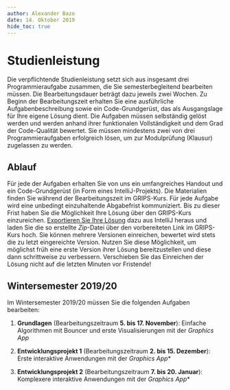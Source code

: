 ```yaml
---
author:	Alexander Bazo
date: 14. Oktober 2019
hide_toc: true
---
```


# Studienleistung

Die verpflichtende Studienleistung setzt sich aus insgesamt drei Programmieraufgabe zusammen, die Sie semesterbegleitend bearbeiten müssen. Die Bearbeitungsdauer beträgt dazu jeweils zwei Wochen. Zu Beginn der Bearbeitungszeit erhalten Sie eine ausführliche Aufgabenbeschreibung sowie ein Code-Grundgerüst, das als Ausgangslage für Ihre eigene Lösung dient. Die Aufgaben müssen selbständig gelöst werden und werden anhand ihrer funktionalen Vollständigkeit und dem Grad der Code-Qualität bewertet. Sie müssen mindestens zwei von drei Programmieraufgaben erfolgreich lösen, um zur Modulprüfung (Klausur) zugelassen zu werden.

## Ablauf

Für jede der Aufgaben erhalten Sie von uns ein umfangreiches Handout und ein Code-Grundgerüst (in Form eines IntelliJ-Projekts). Die Materialien finden Sie während der Bearbeitungszeit im GRIPS-Kurs. Für jede Aufgabe wird eine unbedingt einzuhaltende Abgabefrist kommuniziert. Bis zu dieser Frist haben Sie die Möglichkeit Ihre Lösung über den GRIPS-Kurs einzureichen. [Exportieren Sie Ihre Lösung](../../tutorials/Starterprojekte) dazu aus IntelliJ heraus und laden Sie die so erstellte *Zip*-Datei über den vorbereiteten Link im GRIPS-Kurs hoch. Sie können mehrere Versionen einreichen, bewertet wird stets die zu letzt eingereichte Version. Nutzen Sie diese Möglichkeit, um möglichst früh eine erste Version ihrer Lösung bereitzustellen und diese dann schrittweise zu verbessern. Verschieben Sie das Einreichen der Lösung nicht auf die letzten Minuten vor Fristende! 

## Wintersemester 2019/20

Im Wintersemester 2019/20 müssen Sie die folgenden Aufgaben bearbeiten:

1. **Grundlagen** (Bearbeitungszeitraum **5. bis 17. November**): Einfache Algorithmen mit Bouncer und erste Visualisierungen mit der *Graphics App*

2. **Entwicklungsprojekt 1** (Bearbeitungszeitraum **2. bis 15. Dezember**): Erste interaktive Anwendungen mit der *Graphics App**

3. **Entwicklungsprojekt 2** (Bearbeitungszeitraum  **7. bis 20. Januar**): Komplexere interaktive Anwendungen mit der *Graphics App**
